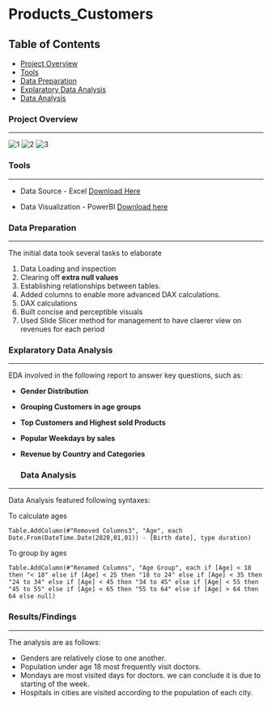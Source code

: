 # Products_Customers

## Table of Contents

- [Project Overview](#project-overview)
- [Tools](#tools)
- [Data Preparation](#data-preparation)
- [Explaratory Data Analysis](#explaratory-data-analysis)
- [Data Analysis](#data-analysis)


### Project Overview 
---

![1](https://github.com/user-attachments/assets/9b7fc08a-dadb-4ffc-b019-41129f88c363)
![2](https://github.com/user-attachments/assets/2f008166-82f7-438e-9266-2ea7432372d7)
![3](https://github.com/user-attachments/assets/4c2285f1-7d88-408d-84e2-a04f48859662)


### Tools
---

- Data Source - Excel [Download Here](https://www.microsoft.com/en-us/microsoft-365/p/excel-home-and-student/CFQ7TTC0HLKR?activetab=pivot:overviewtab)

- Data Visualization - PowerBI [Download here](https://dev.mysql.com/downloads/workbench/)
  

### Data Preparation
---

The initial data took several tasks to elaborate

1) Data Loading and inspection
2) Clearing off **extra null values**
3) Establishing relationships between tables.
4) Added columns to enable more advanced DAX calculations.
5) DAX calculations
6) Built concise and perceptible visuals
7) Used Slide Slicer method for management to have claerer view on revenues for each period 


### Explaratory Data Analysis 
---

EDA involved in the following report to answer key questions, such as:

- **Gender Distribution**

- **Grouping Customers in age groups**

- **Top Customers and Highest sold Products** 

- **Popular Weekdays by sales**

- **Revenue by Country and Categories**


  ### Data Analysis
---

Data Analysis featured following syntaxes:

To calculate ages
```dax
Table.AddColumn(#"Removed Columns3", "Age", each Date.From(DateTime.Date(2020,01,01)) - [Birth date], type duration)
```

To group by ages
```dax
Table.AddColumn(#"Renamed Columns", "Age Group", each if [Age] < 18 then "< 18" else if [Age] < 25 then "18 to 24" else if [Age] < 35 then "24 to 34" else if [Age] < 45 then "34 to 45" else if [Age] < 55 then "45 to 55" else if [Age] < 65 then "55 to 64" else if [Age] > 64 then 64 else null)
```


### Results/Findings
---

The analysis are as follows:

- Genders are relatively close to one another.
- Population under age 18 most frequently visit doctors.
- Mondays are most visited days for doctors. we can conclude it is due to starting of the week.
- Hospitals in cities are visited according to the population of each city.


